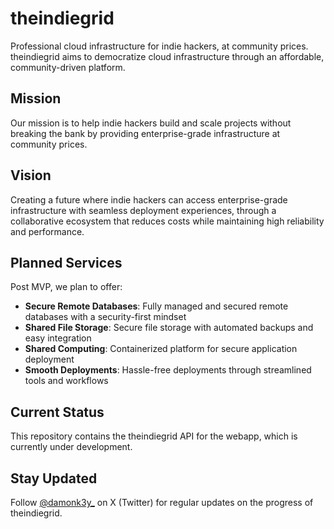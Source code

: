 # theindiegrid

Professional cloud infrastructure for indie hackers, at community prices. theindiegrid aims to democratize cloud infrastructure through an affordable, community-driven platform.

## Mission

Our mission is to help indie hackers build and scale projects without breaking the bank by providing enterprise-grade infrastructure at community prices.

## Vision 

Creating a future where indie hackers can access enterprise-grade infrastructure with seamless deployment experiences, through a collaborative ecosystem that reduces costs while maintaining high reliability and performance.

## Planned Services

Post MVP, we plan to offer:

- **Secure Remote Databases**: Fully managed and secured remote databases with a security-first mindset
- **Shared File Storage**: Secure file storage with automated backups and easy integration
- **Shared Computing**: Containerized platform for secure application deployment
- **Smooth Deployments**: Hassle-free deployments through streamlined tools and workflows

## Current Status

This repository contains the theindiegrid API for the webapp, which is currently under development.

## Stay Updated

Follow [@damonk3y_](https://x.com/damonk3y_) on X (Twitter) for regular updates on the progress of theindiegrid.
